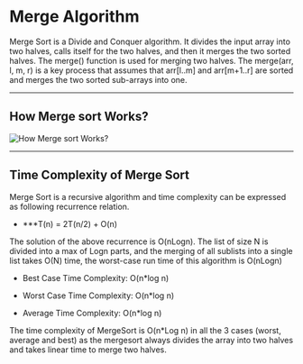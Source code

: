 # Merge Algorithm

Merge Sort is a Divide and Conquer algorithm. It divides the input array into two halves, calls itself for the two halves, and then it merges the two sorted halves. The merge() function is used for merging two halves. The merge(arr, l, m, r) is a key process that assumes that arr[l..m] and arr[m+1..r] are sorted and merges the two sorted sub-arrays into one. 

---

## How Merge sort Works?
![How Merge sort Works?](https://i0.wp.com/furkanalniak.com/wp-content/uploads/2017/08/merge.jpg?w=554)


---

## Time Complexity of Merge Sort
Merge Sort is a recursive algorithm and time complexity can be expressed as following recurrence relation.

- ***T(n) = 2T(n/2) + O(n)

The solution of the above recurrence is O(nLogn). The list of size N is divided into a max of Logn parts, and the merging of all sublists into a single list takes O(N) time, the worst-case run time of this algorithm is O(nLogn)

- Best Case Time Complexity: O(n*log n)

- Worst Case Time Complexity: O(n*log n)

- Average Time Complexity: O(n*log n)

The time complexity of MergeSort is O(n*Log n) in all the 3 cases (worst, average and best) as the mergesort always divides the array into two halves and takes linear time to merge two halves.


